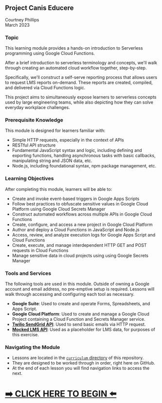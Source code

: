 ## Project Canis Educere
Courtney Phillips<br>
March 2023

### Topic

This learning module provides a hands-on introduction to Serverless programming using Google Cloud Functions.

After a brief introduction to serverless terminology and concepts, we'll walk through creating an automated cloud workflow together, step-by-step.

Specifically, we'll construct a self-serve reporting process that allows users to request LMS reports on-demand. These reports are created, compiled, and delivered via Cloud Functions logic.  

This project aims to simultaneously expose learners to serverless concepts used by large engineering teams, while also depicting how they can solve everyday workplace challenges.

### Prerequisite Knowledge

This module is designed for learners familiar with:

- Simple HTTP requests, especially in the context of APIs
- RESTful API structure
- Fundamental JavaScript syntax and logic, including defining and exporting functions, handling asynchronous tasks with basic callbacks, manipulating string and JSON data, etc.
- Node.js, including foundational syntax, npm package management, etc.

### Learning Objectives

After completing this module, learners will be able to:

- Create and invoke event-based triggers in Google Apps Scripts
- Follow best practices to obfuscate sensitive values in Google Cloud Platform using Google Cloud Secrets Manager
- Construct automated workflows across multiple APIs in Google Cloud Functions
- Create, configure, and access a new project in Google Cloud Platform
- Author and deploy a Cloud Functions in JavaScript and Node.js
- Access, review, and analyze execution logs for Google Apps Script and Cloud Functions
- Create, execute, and manage interdependent HTTP GET and POST requests in Cloud Functions
- Manage sensitive data in cloud projects using using Google Secrets Manager

### Tools and Services  

The following tools are used in this module. Outside of owning a Google account and email address, no pre-emptive setup is required. Lessons will walk through accessing and configuring each tool as necessary.    

- **Google Suite**: Used to create and operate Forms, Spreadsheets, and Apps Script.
- **Google Cloud Platform**: Used to create and manage a Google Cloud Project containing a Cloud Function and Secrets Manager service.
- [**Twilio SendGrid API**](https://docs.sendgrid.com/): Used to send basic emails via HTTP request.
- [**Mocked LMS API**](https://github.com/courtneyphillips/project-canis-educere): Used as a placeholder for LMS data, for purposes of this exercise.

### Navigating the Module

* Lessons are located in the [`curriculum` directory](./curriculum) of this repository.  
* They are designed to be worked through in order, right here on GitHub.
* At the end of each lesson you will find navigation links to access the next.

# [➡️ CLICK HERE TO BEGIN ⬅️ ](./curriculum/1.0_intro_to_serverless_and_faas.md)

